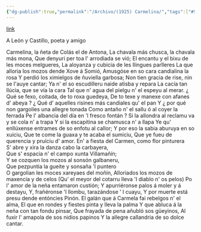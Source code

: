 ```yaml
---
{"dg-publish":true,"permalink":"/Archivo/(1925) Carmelina/","tags":["#Siglo_20","a1925","central","Fabricio","escrito","Gijón","poema"]}
---
```


[link](https://asturies.com/cavedaynava/carmelina.txt)

A León y Castillo, poeta y amigo
 
Carmelina, la ñeta de Colás el de Antona, 
La chavala más chusca, la chavala más mona, 
Que denyuri per toa l' arrodiada se vió; 
El encantu y el bixu de les moces melgueres, 
La aloyanza y cubicia de les Ilingues parlleres 
La que alloria los mozos dende Xove á Somió,
Amusgóse en so cara candialina la rosa 
Y perdió los ximielgos de ñuviella garbosa; 
Non tien gracia de rise, nin se I'auye cantar; 
Ya n' el so escudilleru naide atisba y repara 
La cacía tan llúcia, que se vía la cara
Tal que n' agua del pielgu n' el espeyu al merar.
¿ Qué se fexo, coitada, de to roxa guedeya,
De to texe y manexe con afanes d' abeya ?
¿ Qué d' aquelles risines más candiales qu'  el pan
Y ¿ por qué non gargolies una allegre tonada
Como antaño n'  el sallu ó al coyer la ferrada
Pe l' albancia del día en 'l fresco fontán ?
Si la allondra al reclamu va y se cola n' a trapa
Y si la escapitina se chamusca n' a llapa
Ye qu' enllúxense entrames de so enfotu al callor;
Y por eso la sabia aburuya en so xuiciu, 
Que te come la guaxa y te acaba el sumiciu, 
Que ye fueu de querencia y pruíciu d' amor.
En' a fiesta del Carmen, como flor pinturera  
S' abre y xira la danza cabo la carbayera,  
Que s' espacia n' el campo xunta Villamañín;  
Y se cozquen los mozos al sonsón galbaneru,  
Que pezpuntia la gueite y sonsaña 'l puntero  
O gargolian les moces xareyaes del moñín,
Alloriados los mozos de maxencia y de celos 
(Qu' el meyor del cotarru lleva 'I diablo n' os pelos) 
Po l' amor de la neña entamaron custión; 
Y apurriéronse palos á moler y á destayu,
Y, frañéronse 'l llombu, tarazándose ' l cuayu,
Y por muerte está presu dende entóncies Pinón.
El galán que á Carmela fai rebelgos n' el alma,
El que en rondes y fiestes pinta y lleva la palma 
Y que abluca á la neña con tan fondu pinsar,
Que frayada de pena añubló sos güeyinos,
Al fuxir l' amapola de sos nidios papinos
Y la allegre callandria de so dolce cantar.